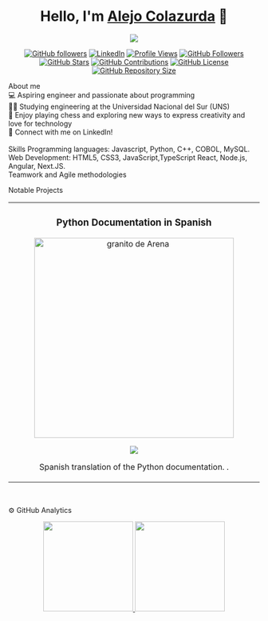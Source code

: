 <div align="center">
<h1 align="center">Hello, I'm <a href="(https://github.com/AlejoColazurda))">Alejo Colazurda</a> 👋</h1>


<img src="https://i.ibb.co/HzwpPPb/banner.png">
<p align="center">
  <a href="https://github.com/AlejoColazurda"><img src="https://img.shields.io/github/followers/AlejoColazurda?style=social" alt="GitHub followers"></a>
  <a href="https://www.linkedin.com/in/alejo-colazurda-6aa492287/"><img src="https://img.shields.io/badge/-LinkedIn-blue?style=social&logo=linkedin" alt="LinkedIn"></a>
  <a href="https://github.com/AlejoColazurda"><img src="https://komarev.com/ghpvc/?username=AlejoColazurda" alt="Profile Views"></a>
  <a href="https://github.com/AlejoColazurda"><img src="https://img.shields.io/github/followers/AlejoColazurda?label=Followers&style=social" alt="GitHub Followers"></a>
  <a href="https://github.com/AlejoColazurda"><img src="https://img.shields.io/github/stars/AlejoColazurda?style=social" alt="GitHub Stars"></a>
  <a href="https://github.com/AlejoColazurda"><img src="https://img.shields.io/github/last-commit/AlejoColazurda/AlejoColazurda?label=Contributions" alt="GitHub Contributions"></a>
  <a href="https://github.com/AlejoColazurda"><img src="https://img.shields.io/github/license/AlejoColazurda/AlejoColazurda" alt="GitHub License"></a>
  <a href="https://github.com/AlejoColazurda"><img src="https://img.shields.io/github/repo-size/AlejoColazurda/AlejoColazurda" alt="GitHub Repository Size"></a>
</p>
</div>
About me<br>
💻 Aspiring engineer and passionate about programming<br>
🧑‍🎓 Studying engineering at the Universidad Nacional del Sur (UNS)<br>
🎲 Enjoy playing chess and exploring new ways to express creativity and love for technology<br>
💬 Connect with me on LinkedIn!
<br>

<br>
Skills
Programming languages: Javascript, Python, C++, COBOL, MySQL.
<br>
Web Development: HTML5, CSS3, JavaScript,TypeScript React, Node.js, Angular, Next.JS.
<br>
Teamwork and Agile methodologies
<br>

Notable Projects
<table>
<tr>
<td width="50%">
<h3 align="center">Python Documentation in Spanish</h3>
<div align="center">
<a href="https://github.com/AlejoColazurda/python-docs-es" target="_blank"><img src="https://upload.wikimedia.org/wikipedia/commons/thumb/0/0a/Python.svg/2048px-Python.svg.png" width="400" alt="granito de Arena"></a>
<br>
<p>
<a href="https://github.com/python/python-docs-es" target="_blank">
<img src="https://avatars.githubusercontent.com/u/1525981?s=48&v=4">
</a>
</p>
<p>Spanish translation of the Python documentation.
.</p>

</div>
</table>
</div>
<br>

⚙️ GitHub Analytics

<p align="center">
<a href="https://github.com/AlejoColazurda">
<img height="180em" src="https://github-readme-stats-eight-theta.vercel.app/api?username=AlejoColazurda&show_icons=true&theme=algolia&include_all_commits=true&count_private=true"/>
<img height="180em" src="https://github-readme-stats-eight-theta.vercel.app/api/top-langs/?username=AlejoColazurda&layout=compact&langs_count=8&theme=algolia"/>
</a>
</p>
